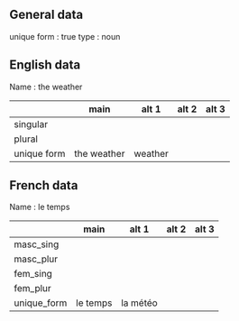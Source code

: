 ## General data

unique form : true
type : noun

## English data

Name : the weather

|             |    main     |  alt 1  | alt 2 | alt 3 |
| :---------- | :---------: | :-----: | :---: | ----- |
| singular    |             |         |       |       |
| plural      |             |         |       |       |
| unique form | the weather | weather |       |       |

## French data

Name : le temps

|             |   main   |  alt 1   | alt 2 | alt 3 |
| :---------- | :------: | :------: | :---: | :---: |
| masc_sing   |          |          |       |       |
| masc_plur   |          |          |       |       |
| fem_sing    |          |          |       |       |
| fem_plur    |          |          |       |       |
| unique_form | le temps | la météo |       |       |


